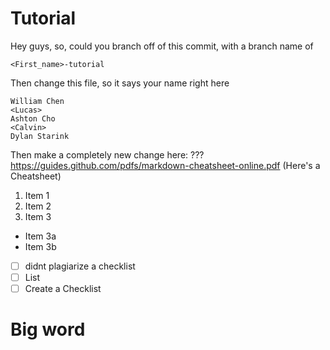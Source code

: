 # Tutorial
Hey guys, so, could you branch off of this commit, with a branch name of
```
<First_name>-tutorial
```

Then change this file, so it says your name right here
```
William Chen
<Lucas>
Ashton Cho
<Calvin>
Dylan Starink
```

Then make a completely new change here: 
???
https://guides.github.com/pdfs/markdown-cheatsheet-online.pdf
(Here's a Cheatsheet)

1. Item 1
2. Item 2
3. Item 3
 * Item 3a
 * Item 3b

- [ ] didnt plagiarize a checklist
- [ ] List
- [ ] Create a Checklist

<h1>Big word</h1>

